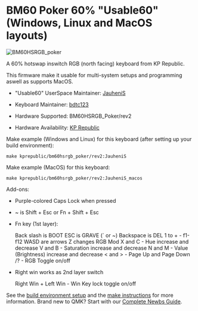 # BM60 Poker 60% "Usable60" (Windows, Linux and MacOS layouts)

![BM60HSRGB_poker](https://i.imgur.com/uuYP8OIl.jpeg)

A 60% hotswap inswitch RGB (north facing) keyboard from KP Republic.

This firmware make it usable for multi-system setups and programming aswell as supports MacOS.

* "Usable60" UserSpace Maintainer: [JauheniS](https://github.com/JauheniS)

* Keyboard Maintainer: [bdtc123](https://github.com/bdtc123)
* Hardware Supported: BM60HSRGB_Poker/rev2
* Hardware Availability: [KP Republic](https://kprepublic.com/products/bm60-rgb-poker-60-gh60-hot-swap-custom-mechanical-keyboard-pcb-program-qmk-underglow-type-c)

Make example (Windows and Linux) for this keyboard (after setting up your build environment):

    make kprepublic/bm60hsrgb_poker/rev2:JauheniS

Make example (MacOS) for this keyboard:

    make kprepublic/bm60hsrgb_poker/rev2:JauheniS_macos

Add-ons:

* Purple-colored Caps Lock when pressed
* ~ is Shift + Esc or Fn + Shift + Esc
* Fn key (1st layer):

    Back slash is BOOT
    ESC is GRAVE (` or ~)
    Backspace is DEL
    1 to + - f1-f12
    WASD are arrows
    Z changes RGB Mod
    X and C - Hue increase and decrease
    V and B - Saturation increase and decrease
    N and M - Value (Brightness) increase and decrease
    < and > - Page Up and Page Down
    /? - RGB Toggle on/off

* Right win works as 2nd layer switch

    Right Win + Left Win - Win Key lock toggle on/off

See the [build environment setup](https://docs.qmk.fm/#/getting_started_build_tools) and the [make instructions](https://docs.qmk.fm/#/getting_started_make_guide) for more information. Brand new to QMK? Start with our [Complete Newbs Guide](https://docs.qmk.fm/#/newbs).
